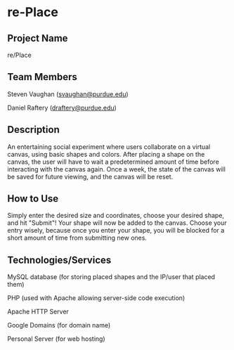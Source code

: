 # re-Place

Project Name
-------------
re/Place

Team Members
-------------------------------------
Steven Vaughan (svaughan@purdue.edu)

Daniel Raftery (draftery@purdue.edu)

Description
------------
An entertaining social experiment where users collaborate on a virtual canvas, using basic shapes and colors. After placing a shape on the canvas, the user will have to wait a predetermined amount of time before interacting with the canvas again. Once a week, the state of the canvas will be saved for future viewing, and the canvas will be reset.

How to Use
------------
Simply enter the desired size and coordinates, choose your desired shape, and hit "Submit"! Your shape will now be added to the canvas. Choose your entry wisely, because once you enter your shape, you will be blocked for a short amount of time from submitting new ones.

Technologies/Services
----------------------
MySQL database (for storing placed shapes and the IP/user that placed them)

PHP (used with Apache allowing server-side code execution)

Apache HTTP Server

Google Domains (for domain name)

Personal Server (for web hosting)


